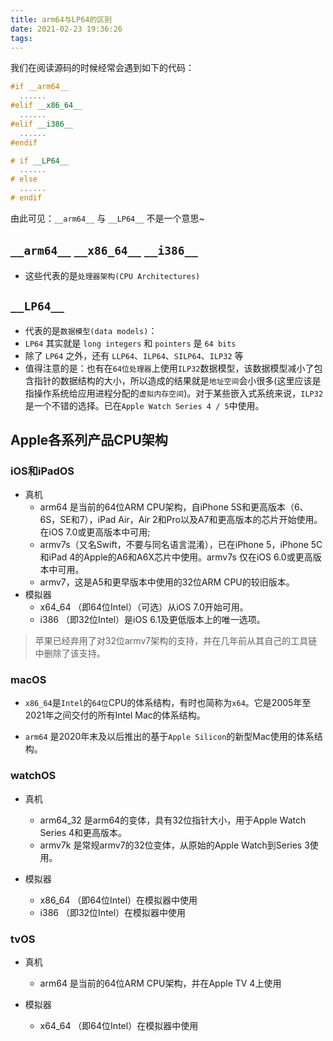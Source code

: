 ```yaml
---
title: arm64与LP64的区别
date: 2021-02-23 19:36:26
tags:
---
```


我们在阅读源码的时候经常会遇到如下的代码：
```c++
#if __arm64__
  ......
#elif __x86_64__
  ......
#elif __i386__
  ......
#endif
```

```c++
# if __LP64__
  ......
# else
  ......
# endif
```

<!-- more -->

由此可见：`__arm64__` 与 `__LP64__` 不是一个意思~


## `__arm64__` `__x86_64__` `__i386__`

- 这些代表的是`处理器架构(CPU Architectures)`

## `__LP64__`

- 代表的是`数据模型(data models)`：
- `LP64` 其实就是 `long integers` 和 `pointers` 是 `64 bits`
- 除了 `LP64` 之外，还有 `LLP64`、`ILP64`、`SILP64`、`ILP32` 等
- 值得注意的是：也有在`64位处理器`上使用`ILP32`数据模型，该数据模型减小了包含指针的数据结构的大小，所以造成的结果就是`地址空间`会小很多(这里应该是指操作系统给应用进程分配的`虚拟内存空间`)。对于某些嵌入式系统来说，`ILP32` 是一个不错的选择。已在`Apple Watch Series 4 / 5`中使用。

## Apple各系列产品CPU架构

### iOS和iPadOS
- 真机
  - arm64 是当前的64位ARM CPU架构，自iPhone 5S和更高版本（6、6S，SE和7），iPad Air，Air 2和Pro以及A7和更高版本的芯片开始使用。在iOS 7.0或更高版本中可用;
  - armv7s（又名Swift，不要与同名语言混淆），已在iPhone 5，iPhone 5C和iPad 4的Apple的A6和A6X芯片中使用。armv7s 仅在iOS 6.0或更高版本中可用。
  - armv7，这是A5和更早版本中使用的32位ARM CPU的较旧版本。
- 模拟器
  - x64_64 （即64位Intel）（可选）从iOS 7.0开始可用。
  - i386 （即32位Intel）是iOS 6.1及更低版本上的唯一选项。

> 苹果已经弃用了对32位armv7架构的支持，并在几年前从其自己的工具链中删除了该支持。

### macOS

- `x86_64`是`Intel`的`64位`CPU的体系结构，有时也简称为`x64`。它是2005年至2021年之间交付的所有Intel Mac的体系结构。

- `arm64` 是2020年末及以后推出的基于`Apple Silicon`的新型Mac使用的体系结构。


### watchOS

- 真机
  - arm64_32 是arm64的变体，具有32位指针大小，用于Apple Watch Series 4和更高版本。
  - armv7k 是常规armv7的32位变体，从原始的Apple Watch到Series 3使用。

- 模拟器
  - x86_64 （即64位Intel）在模拟器中使用
  - i386 （即32位Intel）在模拟器中使用


### tvOS

- 真机
  - arm64 是当前的64位ARM CPU架构，并在Apple TV 4上使用

- 模拟器
  - x64_64 （即64位Intel）在模拟器中使用


